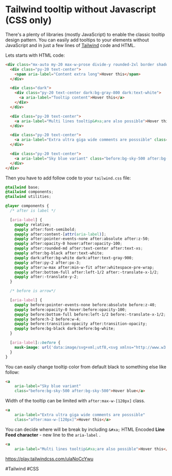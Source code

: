 # Tailwind tooltip without Javascript (CSS only)

There's a plenty of libraries (mostly JavaScript) to enable the classic tooltip design pattern. You can easily add tooltips to your elements without JavaScript and in just a few lines of [Tailwind](https://tailwindcss.com/) code and HTML. 

Lets starts with HTML code:

```html
<div class="mx-auto my-20 max-w-prose divide-y rounded-2xl border shadow">
  <div class="py-20 text-center">
    <span aria-label="Content extra long">Hover this</span>
  </div>

  <div class="dark">
    <div class="py-20 text-center dark:bg-gray-800 dark:text-white">
      <a aria-label="Tooltip content">Hover this</a>
    </div>
  </div>

  <div class="py-20 text-center">
    <a aria-label="Multi lines tooltip&#xa;are also possible">Hover this</a>
  </div>

  <div class="py-20 text-center">
    <a aria-label="Extra ultra giga wide comments are posssible" class="after:max-w-[120px]">Hover this</a>
  </div>

  <div class="py-20 text-center">
    <a aria-label="Sky blue variant" class="before:bg-sky-500 after:bg-sky-500">Hover blue</a>
  </div>
</div>
```

Then you have to add follow code to your `tailwind.css` file:

```css
@tailwind base;
@tailwind components;
@tailwind utilities;

@layer components {
  /* after is label */

  [aria-label] {
    @apply relative;
    @apply after:font-semibold;
    @apply after:content-[attr(aria-label)];
    @apply after:pointer-events-none after:absolute after:z-50;
    @apply after:opacity-0 hover:after:opacity-100;
    @apply after:rounded-md after:text-center after:text-xs;
    @apply after:bg-black after:text-white;
    @apply dark:after:bg-white dark:after:text-gray-900;
    @apply after:py-2 after:px-3;
    @apply after:w-max after:min-w-fit after:whitespace-pre-wrap;
    @apply after:bottom-full after:left-1/2 after:-translate-x-1/2;
    @apply after:-translate-y-2;
  }

  /* before is arrow*/

  [aria-label] {
    @apply before:pointer-events-none before:absolute before:z-40;
    @apply before:opacity-0 hover:before:opacity-100;
    @apply before:bottom-full before:left-1/2 before:-translate-x-1/2;    
    @apply before:h-2 before:w-4;
    @apply before:transition-opacity after:transition-opacity;
    @apply before:bg-black dark:before:bg-white;    
  }

  [aria-label]::before {
    mask-image: url('data:image/svg+xml;utf8,<svg xmlns="http://www.w3.org/2000/svg" x="0" y="0" viewBox="0 0 500 250"><polygon points="0,0 250,250 500,0"/></svg>');
  }
}

```

You can easily change tooltip color from default black to something else like follow:

```html
<a
	aria-label="Sky blue variant"
	class="before:bg-sky-500 after:bg-sky-500">Hover blue</a>
```

Width of the tooltip can be limited with `after:max-w-[120px]` class.

```html
<a
	aria-label="Extra ultra giga wide comments are posssible"
	class="after:max-w-[120px]">Hover this</a>
```

You can decide where will be break by including `&#xa;` HTML Encoded **Line Feed character** - new line to the `aria-label` .

```html
<a
	aria-label="Multi lines tooltip&#xa;are also possible">Hover this</a>
```

https://play.tailwindcss.com/ulaNoCcYwu

#Tailwind #CSS